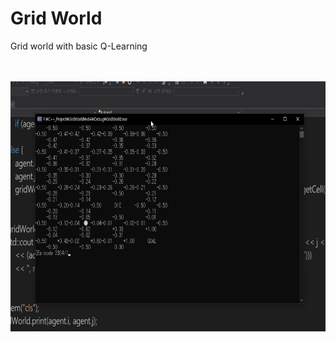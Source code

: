 # Grid World

Grid world with basic Q-Learning

<br /><br /><img src="GridWorld.png" width="600" height="400" />
